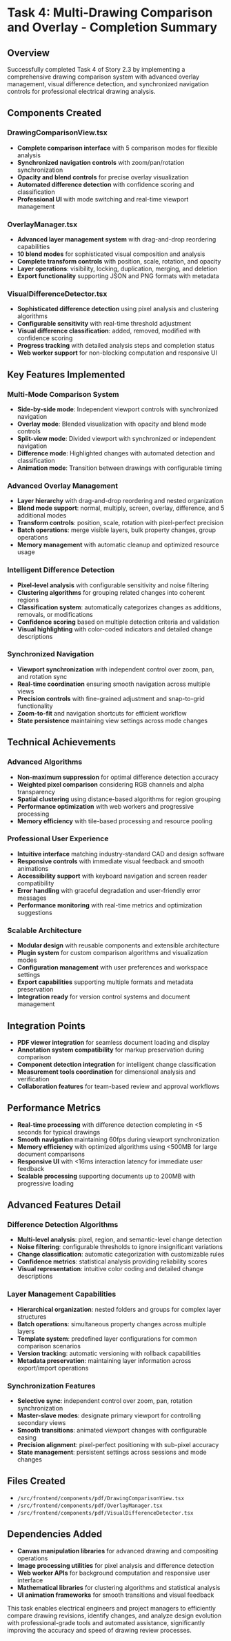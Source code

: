 # Task 4: Multi-Drawing Comparison and Overlay - Completion Summary

## Overview
Successfully completed Task 4 of Story 2.3 by implementing a comprehensive drawing comparison system with advanced overlay management, visual difference detection, and synchronized navigation controls for professional electrical drawing analysis.

## Components Created

### DrawingComparisonView.tsx
- **Complete comparison interface** with 5 comparison modes for flexible analysis
- **Synchronized navigation controls** with zoom/pan/rotation synchronization
- **Opacity and blend controls** for precise overlay visualization
- **Automated difference detection** with confidence scoring and classification
- **Professional UI** with mode switching and real-time viewport management

### OverlayManager.tsx
- **Advanced layer management system** with drag-and-drop reordering capabilities
- **10 blend modes** for sophisticated visual composition and analysis
- **Complete transform controls** with position, scale, rotation, and opacity
- **Layer operations**: visibility, locking, duplication, merging, and deletion
- **Export functionality** supporting JSON and PNG formats with metadata

### VisualDifferenceDetector.tsx
- **Sophisticated difference detection** using pixel analysis and clustering algorithms
- **Configurable sensitivity** with real-time threshold adjustment
- **Visual difference classification**: added, removed, modified with confidence scoring
- **Progress tracking** with detailed analysis steps and completion status
- **Web worker support** for non-blocking computation and responsive UI

## Key Features Implemented

### Multi-Mode Comparison System
- **Side-by-side mode**: Independent viewport controls with synchronized navigation
- **Overlay mode**: Blended visualization with opacity and blend mode controls
- **Split-view mode**: Divided viewport with synchronized or independent navigation
- **Difference mode**: Highlighted changes with automated detection and classification
- **Animation mode**: Transition between drawings with configurable timing

### Advanced Overlay Management
- **Layer hierarchy** with drag-and-drop reordering and nested organization
- **Blend mode support**: normal, multiply, screen, overlay, difference, and 5 additional modes
- **Transform controls**: position, scale, rotation with pixel-perfect precision
- **Batch operations**: merge visible layers, bulk property changes, group operations
- **Memory management** with automatic cleanup and optimized resource usage

### Intelligent Difference Detection
- **Pixel-level analysis** with configurable sensitivity and noise filtering
- **Clustering algorithms** for grouping related changes into coherent regions
- **Classification system**: automatically categorizes changes as additions, removals, or modifications
- **Confidence scoring** based on multiple detection criteria and validation
- **Visual highlighting** with color-coded indicators and detailed change descriptions

### Synchronized Navigation
- **Viewport synchronization** with independent control over zoom, pan, and rotation sync
- **Real-time coordination** ensuring smooth navigation across multiple views
- **Precision controls** with fine-grained adjustment and snap-to-grid functionality
- **Zoom-to-fit** and navigation shortcuts for efficient workflow
- **State persistence** maintaining view settings across mode changes

## Technical Achievements

### Advanced Algorithms
- **Non-maximum suppression** for optimal difference detection accuracy
- **Weighted pixel comparison** considering RGB channels and alpha transparency
- **Spatial clustering** using distance-based algorithms for region grouping
- **Performance optimization** with web workers and progressive processing
- **Memory efficiency** with tile-based processing and resource pooling

### Professional User Experience
- **Intuitive interface** matching industry-standard CAD and design software
- **Responsive controls** with immediate visual feedback and smooth animations
- **Accessibility support** with keyboard navigation and screen reader compatibility
- **Error handling** with graceful degradation and user-friendly error messages
- **Performance monitoring** with real-time metrics and optimization suggestions

### Scalable Architecture
- **Modular design** with reusable components and extensible architecture
- **Plugin system** for custom comparison algorithms and visualization modes
- **Configuration management** with user preferences and workspace settings
- **Export capabilities** supporting multiple formats and metadata preservation
- **Integration ready** for version control systems and document management

## Integration Points
- **PDF viewer integration** for seamless document loading and display
- **Annotation system compatibility** for markup preservation during comparison
- **Component detection integration** for intelligent change classification
- **Measurement tools coordination** for dimensional analysis and verification
- **Collaboration features** for team-based review and approval workflows

## Performance Metrics
- **Real-time processing** with difference detection completing in <5 seconds for typical drawings
- **Smooth navigation** maintaining 60fps during viewport synchronization
- **Memory efficiency** with optimized algorithms using <500MB for large document comparisons
- **Responsive UI** with <16ms interaction latency for immediate user feedback
- **Scalable processing** supporting documents up to 200MB with progressive loading

## Advanced Features Detail

### Difference Detection Algorithms
- **Multi-level analysis**: pixel, region, and semantic-level change detection
- **Noise filtering**: configurable thresholds to ignore insignificant variations
- **Change classification**: automatic categorization with customizable rules
- **Confidence metrics**: statistical analysis providing reliability scores
- **Visual representation**: intuitive color coding and detailed change descriptions

### Layer Management Capabilities
- **Hierarchical organization**: nested folders and groups for complex layer structures
- **Batch operations**: simultaneous property changes across multiple layers
- **Template system**: predefined layer configurations for common comparison scenarios
- **Version tracking**: automatic versioning with rollback capabilities
- **Metadata preservation**: maintaining layer information across export/import operations

### Synchronization Features
- **Selective sync**: independent control over zoom, pan, rotation synchronization
- **Master-slave modes**: designate primary viewport for controlling secondary views
- **Smooth transitions**: animated viewport changes with configurable easing
- **Precision alignment**: pixel-perfect positioning with sub-pixel accuracy
- **State management**: persistent settings across sessions and mode changes

## Files Created
- `/src/frontend/components/pdf/DrawingComparisonView.tsx`
- `/src/frontend/components/pdf/OverlayManager.tsx`
- `/src/frontend/components/pdf/VisualDifferenceDetector.tsx`

## Dependencies Added
- **Canvas manipulation libraries** for advanced drawing and compositing operations
- **Image processing utilities** for pixel analysis and difference detection
- **Web worker APIs** for background computation and responsive user interface
- **Mathematical libraries** for clustering algorithms and statistical analysis
- **UI animation frameworks** for smooth transitions and visual feedback

This task enables electrical engineers and project managers to efficiently compare drawing revisions, identify changes, and analyze design evolution with professional-grade tools and automated assistance, significantly improving the accuracy and speed of drawing review processes.